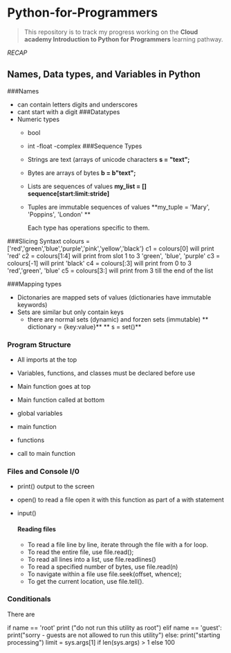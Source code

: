# Python-for-Programmers

>This repository is to track my progress working on the **Cloud academy Introduction to Python for Programmers** learning pathway.

*RECAP*

## Names, Data types, and Variables in Python
###Names 
- can contain letters digits and underscores
- cant start with a digit
###Datatypes
- Numeric types 
  - bool 
  - int
  -float 
  -complex
  ###Sequence Types
  - Strings are text (arrays of unicode characters
    **s = "text";**
  - Bytes are arrays of bytes
    **b = b"text";**
  - Lists are sequences of values
    **my_list = []**
    **sequence[start:limit:stride]**
  - Tuples are immutable sequences of values 
    **my_tuple = 'Mary', 'Poppins', 'London' **
    
    Each type has operations specific to them.
    
###Slicing Syntaxt
colours = ['red','green','blue','purple','pink','yellow','black'}
c1 = colours[0] will print 'red'
c2 = colours[1:4] will print from slot 1 to 3  'green', 'blue', 'purple'
c3 = colours[-1] will print 'black' 
c4 = colours[:3] will print from 0 to 3  'red','green', 'blue'
c5 = colours[3:] will print from 3 till the end of the list

###Mapping types
- Dictonaries are mapped sets of values (dictionaries have immutable keywords)
- Sets are similar but only contain keys
  - there are normal sets (dynamic) and forzen sets (immutable)
  ** dictionary = {key:value}**
  ** s = set()**
  
 ### Program Structure
 - All imports at the top
 - Variables, functions, and classes must be declared before use
 - Main function goes at top
 - Main function called at bottom
 
  - global variables 
  - main function
  - functions 
  - call to main function
  
### Files and Console I/0

- print()
  output to the screen
- open()
  to read a file open it with this function as part of a with statement 
- input()

  #### Reading files 
  - To read a file line by line, iterate through the file with a for loop.
  - To read the entire file, use file.read();
  - To read all lines into a list, use file.readlines()
  - To read a specified number of bytes, use file.read(n)
  - To navigate within a file use file.seek(offset, whence);
  - To get the current location, use file.tell().
  
### Conditionals 
There are 

if name == 'root'
  print ("do not run this utility as root")
elif name == 'guest':
  print("sorry - guests are not allowed to run this utility")
else:
  print("starting processing")
limit = sys.args[1] if len(sys.args) > 1 else 100


